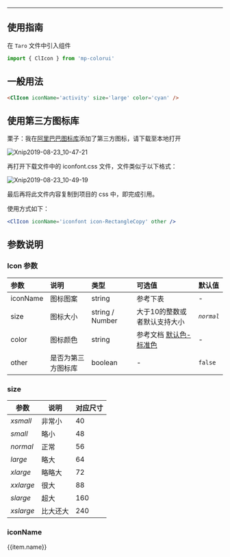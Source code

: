 ****

## 使用指南

在 `Taro` 文件中引入组件

```jsx
import { ClIcon } from 'mp-colorui'
```

## 一般用法

```html
<ClIcon iconName='activity' size='large' color='cyan' />
```



## 使用第三方图标库

栗子：我在[阿里巴巴图标库](https://www.iconfont.cn/)添加了第三方图标，请下载至本地打开

![Xnip2019-08-23_10-47-21](https://md-1255362963.cos.ap-chengdu.myqcloud.com/2019-08-23-024942.jpg)

再打开下载文件中的 iconfont.css 文件，文件类似于以下格式：

![Xnip2019-08-23_10-49-19](https://md-1255362963.cos.ap-chengdu.myqcloud.com/2019-08-23-024951.jpg)

最后再将此文件内容复制到项目的 css 中，即完成引用。

使用方式如下：

```jsx
<ClIcon iconName='iconfont icon-RectangleCopy' other />
```



## 参数说明

### Icon 参数

| 参数     | 说明               | 类型            | 可选值                                          | 默认值     |
| :------- | :----------------- | :-------------- | :---------------------------------------------- | :--------- |
| iconName | 图标图案           | string          | 参考下表                                        | -          |
| size     | 图标大小           | string / Number | 大于10的整数或者默认支持大小                    | *`normal`* |
| color    | 图标颜色           | string          | 参考文档 [默认色-标准色](/home/color?id=标准色) | -          |
| other    | 是否为第三方图标库 | boolean         | -                                               | `false`    |

### size

| 参数      | 说明     | 对应尺寸 |
| --------- | -------- | -------- |
| *xsmall*  | 非常小   | 40       |
| *small*   | 略小     | 48       |
| *normal*  | 正常     | 56       |
| *large*   | 略大     | 64       |
| *xlarge*  | 略略大   | 72       |
| *xxlarge* | 很大     | 88       |
| *slarge*  | 超大     | 160      |
| *xslarge* | 比大还大 | 240      |

### iconName

<div style='display: flex; flex-wrap: wrap; justify-content: flex-start'>
  <div :style='`border-radius: 8px; width: 100px; height: 60px;display: flex; flex-direction: column; justify-content: center; align-items: center; flex: 0 0 auto; margin: 10px`' v-for="item in icons" >
    <i :class="`cuIcon-${item.name}`"></i>
    <div>{{item.name}}</div>
  </div>
</div>

<script>
  new Vue({
    el: '#main',
    data: {
      icons: [
        {name: 'appreciate'},
        {name: 'check'},
        {name: 'close'},
        {name: 'edit'},
        {name: 'emoji'},
        {name: 'favorfill'},
        {name: 'favor'},
        {name: 'loading'},
        {name: 'locationfill'},
        {name: 'location'},
        {name: 'phone'},
        {name: 'roundcheckfill'},
        {name: 'roundcheck'},
        {name: 'roundclosefill'},
        {name: 'roundclose'},
        {name: 'roundrightfill'},
        {name: 'roundright'},
        {name: 'search'},
        {name: 'taxi'},
        {name: 'timefill'},
        {name: 'time'},
        {name: 'unfold'},
        {name: 'warnfill'},
        {name: 'warn'},
        {name: 'camerafill'},
        {name: 'camera'},
        {name: 'commentfill'},
        {name: 'comment'},
        {name: 'likefill'},
        {name: 'like'},
        {name: 'notificationfill'},
        {name: 'notification'},
        {name: 'order'},
        {name: 'samefill'},
        {name: 'same'},
        {name: 'deliver'},
        {name: 'evaluate'},
        {name: 'pay'},
        {name: 'send'},
        {name: 'shop'},
        {name: 'ticket'},
        {name: 'back'},
        {name: 'cascades'},
        {name: 'discover'},
        {name: 'list'},
        {name: 'more'},
        {name: 'scan'},
        {name: 'settings'},
        {name: 'questionfill'},
        {name: 'question'},
        {name: 'shopfill'},
        {name: 'form'},
        {name: 'pic'},
        {name: 'filter'},
        {name: 'footprint'},
        {name: 'top'},
        {name: 'pulldown'},
        {name: 'pullup'},
        {name: 'right'},
        {name: 'refresh'},
        {name: 'moreandroid'},
        {name: 'deletefill'},
        {name: 'refund'},
        {name: 'cart'},
        {name: 'qrcode'},
        {name: 'remind'},
        {name: 'delete'},
        {name: 'profile'},
        {name: 'home'},
        {name: 'cartfill'},
        {name: 'discoverfill'},
        {name: 'homefill'},
        {name: 'message'},
        {name: 'addressbook'},
        {name: 'link'},
        {name: 'lock'},
        {name: 'unlock'},
        {name: 'vip'},
        {name: 'weibo'},
        {name: 'activity'},
        {name: 'friendaddfill'},
        {name: 'friendadd'},
        {name: 'friendfamous'},
        {name: 'friend'},
        {name: 'goods'},
        {name: 'selection'},
        {name: 'explore'},
        {name: 'present'},
        {name: 'squarecheckfill'},
        {name: 'square'},
        {name: 'squarecheck'},
        {name: 'round'},
        {name: 'roundaddfill'},
        {name: 'roundadd'},
        {name: 'add'},
        {name: 'notificationforbidfill'},
        {name: 'explorefill'},
        {name: 'fold'},
        {name: 'game'},
        {name: 'redpacket'},
        {name: 'selectionfill'},
        {name: 'similar'},
        {name: 'appreciatefill'},
        {name: 'infofill'},
        {name: 'info'},
        {name: 'forwardfill'},
        {name: 'forward'},
        {name: 'rechargefill'},
        {name: 'recharge'},
        {name: 'vipcard'},
        {name: 'voice'},
        {name: 'voicefill'},
        {name: 'friendfavor'},
        {name: 'wifi'},
        {name: 'share'},
        {name: 'wefill'},
        {name: 'we'},
        {name: 'lightauto'},
        {name: 'lightforbid'},
        {name: 'lightfill'},
        {name: 'camerarotate'},
        {name: 'light'},
        {name: 'barcode'},
        {name: 'flashlightclose'},
        {name: 'flashlightopen'},
        {name: 'searchlist'},
        {name: 'service'},
        {name: 'sort'},
        {name: 'down'},
        {name: 'mobile'},
        {name: 'mobilefill'},
        {name: 'copy'},
        {name: 'countdownfill'},
        {name: 'countdown'},
        {name: 'noticefill'},
        {name: 'notice'},
        {name: 'upstagefill'},
        {name: 'upstage'},
        {name: 'babyfill'},
        {name: 'baby'},
        {name: 'brandfill'},
        {name: 'brand'},
        {name: 'choicenessfill'},
        {name: 'choiceness'},
        {name: 'clothesfill'},
        {name: 'clothes'},
        {name: 'creativefill'},
        {name: 'creative'},
        {name: 'female'},
        {name: 'keyboard'},
        {name: 'male'},
        {name: 'newfill'},
        {name: 'new'},
        {name: 'pullleft'},
        {name: 'pullright'},
        {name: 'rankfill'},
        {name: 'rank'},
        {name: 'bad'},
        {name: 'cameraadd'},
        {name: 'focus'},
        {name: 'friendfill'},
        {name: 'cameraaddfill'},
        {name: 'apps'},
        {name: 'paintfill'},
        {name: 'paint'},
        {name: 'picfill'},
        {name: 'refresharrow'},
        {name: 'colorlens'},
        {name: 'markfill'},
        {name: 'mark'},
        {name: 'presentfill'},
        {name: 'repeal'},
        {name: 'album'},
        {name: 'peoplefill'},
        {name: 'people'},
        {name: 'servicefill'},
        {name: 'repair'},
        {name: 'file'},
        {name: 'repairfill'},
        {name: 'taoxiaopu'},
        {name: 'weixin'},
        {name: 'attentionfill'},
        {name: 'attention'},
        {name: 'commandfill'},
        {name: 'command'},
        {name: 'communityfill'},
        {name: 'community'},
        {name: 'read'},
        {name: 'calendar'},
        {name: 'cut'},
        {name: 'magic'},
        {name: 'backwardfill'},
        {name: 'playfill'},
        {name: 'stop'},
        {name: 'tagfill'},
        {name: 'tag'},
        {name: 'group'},
        {name: 'all'},
        {name: 'backdelete'},
        {name: 'hotfill'},
        {name: 'hot'},
        {name: 'post'},
        {name: 'radiobox'},
        {name: 'rounddown'},
        {name: 'upload'},
        {name: 'writefill'},
        {name: 'write'},
        {name: 'radioboxfill'},
        {name: 'punch'},
        {name: 'shake'},
        {name: 'move'},
        {name: 'safe'},
        {name: 'activityfill'},
        {name: 'crownfill'},
        {name: 'crown'},
        {name: 'goodsfill'},
        {name: 'messagefill'},
        {name: 'profilefill'},
        {name: 'sound'},
        {name: 'sponsorfill'},
        {name: 'sponsor'},
        {name: 'upblock'},
        {name: 'weblock'},
        {name: 'weunblock'},
        {name: 'my'},
        {name: 'myfill'},
        {name: 'emojifill'},
        {name: 'emojiflashfill'},
        {name: 'flashbuyfill'},
        {name: 'text'},
        {name: 'goodsfavor'},
        {name: 'musicfill'},
        {name: 'musicforbidfill'},
        {name: 'card'},
        {name: 'triangledownfill'},
        {name: 'triangleupfill'},
        {name: 'roundleftfill-copy'},
        {name: 'font'},
        {name: 'title'},
        {name: 'recordfill'},
        {name: 'record'},
        {name: 'cardboardfill'},
        {name: 'cardboard'},
        {name: 'formfill'},
        {name: 'coin'},
        {name: 'cardboardforbid'},
        {name: 'circlefill'},
        {name: 'circle'},
        {name: 'attentionforbid'},
        {name: 'attentionforbidfill'},
        {name: 'attentionfavorfill'},
        {name: 'attentionfavor'},
        {name: 'titles'},
        {name: 'icloading'},
        {name: 'full'},
        {name: 'mail'},
        {name: 'peoplelist'},
        {name: 'goodsnewfill'},
        {name: 'goodsnew'},
        {name: 'medalfill'},
        {name: 'medal'},
        {name: 'newsfill'},
        {name: 'newshotfill'},
        {name: 'newshot'},
        {name: 'news'},
        {name: 'videofill'},
        {name: 'video'},
        {name: 'exit'},
        {name: 'skinfill'},
        {name: 'skin'},
        {name: 'moneybagfill'},
        {name: 'usefullfill'},
        {name: 'usefull'},
        {name: 'moneybag'},
        {name: 'redpacket_fill'},
        {name: 'subscription'},
        {name: 'loading1'},
        {name: 'github'},
        {name: 'global'},
        {name: 'settingsfill'},
        {name: 'back_android'},
        {name: 'expressman'},
        {name: 'evaluate_fill'},
        {name: 'group_fill'},
        {name: 'play_forward_fill'},
        {name: 'deliver_fill'},
        {name: 'notice_forbid_fill'},
        {name: 'fork'},
        {name: 'pick'},
        {name: 'wenzi'},
        {name: 'ellipse'},
        {name: 'qr_code'},
        {name: 'dianhua'},
        {name: 'icon'},
        {name: 'loading2'},
        {name: 'btn'}
      ]
    }
  });
</script>



